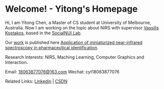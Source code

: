 # Welcome! - Yitong's Homepage

Hi, I am Yitong Chen, a Master of CS student at University of Melbourne, Australia. Now I am working on the topic about NIRS with supervisor [Vassilis Kostakos](http://people.eng.unimelb.edu.au/vkostakos/), based in the [SocialNUI Lab](http://socialnui.unimelb.edu.au/).

Our [work](https://smarthospital.research.unimelb.edu.au/smart-pillbox/) is published here [Application of miniaturized near-infrared spectroscopy in pharmaceutical identification](https://www.sciencedirect.com/science/article/abs/pii/S2352648320300180).

Research Interests: NIRS, Maching Learning, Computer Graphics and Interaction.

Email: 18063877076@163.com
Wechat: cyt18063877076

Related Links: [Linkedin](https://www.linkedin.com/in/%E6%80%A1%E6%A1%90-%E9%99%88-34866b133/) \| [CSDN](https://blog.csdn.net/qq_24587185)

